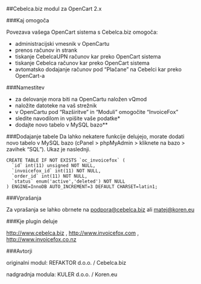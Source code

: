 ##Cebelca.biz modul za OpenCart 2.x

###Kaj omogoča

Povezava vašega OpenCart sistema s Cebelca.biz omogoča:
 - administracijski vmesnik v OpenCartu
 - prenos računov in strank
 - tiskanje CebelcaUPN računov kar preko OpenCart sistema
 - tiskanje Cebelca računov kar preko OpenCart sistema
 - avtomatsko dodajanje računov pod “Plačane” na Cebelci kar preko OpenCart-a

###Namestitev

 - za delovanje mora biti na OpenCartu naložen vQmod
 - naložite datoteke na vaš strežnik
 - v OpenCartu pod “Razširitve” in “Moduli” omogočite “InvoiceFox”
 - sledite navodilom in vpišite vaše podatke*
 - dodajte novo tabelo v MySQL bazo**

###Dodajanje tabele
Da lahko nekatere funkcije delujejo, morate dodati novo tabelo v MySQL bazo
(cPanel > phpMyAdmin > kliknete na bazo > zavihek “SQL”).
Ukaz je naslednji.

```
CREATE TABLE IF NOT EXISTS `oc_invoicefox` (
  `id` int(11) unsigned NOT NULL,
  `invoicefox_id` int(11) NOT NULL,
  `order_id` int(11) NOT NULL,
  `status` enum('active','deleted') NOT NULL
) ENGINE=InnoDB AUTO_INCREMENT=3 DEFAULT CHARSET=latin1;
```

###Vprašanja

Za vprašanja se lahko obrnete na
podpora@cebelca.biz ali matej@koren.eu

###Kje plugin deluje

http://www.cebelca.biz , http://www.invoicefox.com , http://www.invoicefox.co.nz


###Avtorji

originalni modul: REFAKTOR d.o.o. / Cebelca.biz

nadgradnja modula: KULER d.o.o. / Koren.eu
